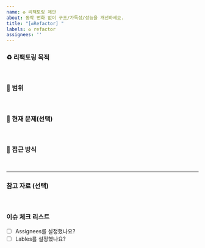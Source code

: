 ```yaml
---
name: ♻️ 리팩토링 제안
about: 동작 변화 없이 구조/가독성/성능을 개선하세요.
title: "[♻️Refactor] "
labels: ♻️ refactor
assignees: ''
---
```


### ♻️ 리팩토링 목적
<!-- 왜 필요한가? (가독성/중복 제거/성능/테스트 용이성 등) -->

<br>

### 🔧 범위
<!-- 영향 범위(패키지/모듈/파일)와 제외 범위 -->

<br>

### 🧠 현재 문제(선택)
<!-- 코드 스멜/기술부채/과도한 의존/긴 함수/중복 로직 등 -->

<br>

### 🧭 접근 방식
<!-- 적용할 원칙/패턴(SRP/DRY/모듈화/네이밍 정리/인터페이스 분리 등) -->

<br>

---
### 참고 자료 (선택)
<!-- 관련 이슈/PR/문서/링크 -->

<br>

### 이슈 체크 리스트
- [ ] Assignees를 설정했나요?
- [ ] Lables를 설정했나요?
